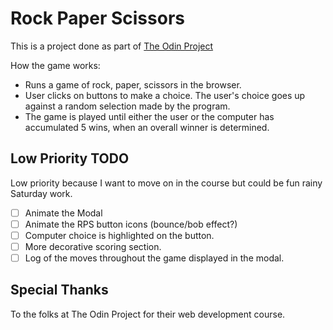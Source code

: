 # Rock Paper Scissors #

This is a project done as part of [The Odin Project](https://www.theodinproject.com/)

How the game works:
- Runs a game of rock, paper, scissors in the browser.
- User clicks on buttons to make a choice. The user's choice goes up against a random selection made by the program.
- The game is played until either the user or the computer has accumulated 5 wins, when an overall winner is determined.

## Low Priority TODO

Low priority because I want to move on in the course but could be fun rainy Saturday work. 

* [ ] Animate the Modal
* [ ] Animate the RPS button icons (bounce/bob effect?)
* [ ] Computer choice is highlighted on the button.
* [ ] More decorative scoring section.
* [ ] Log of the moves throughout the game displayed in the modal.

## Special Thanks

To the folks at The Odin Project for their web development course.


